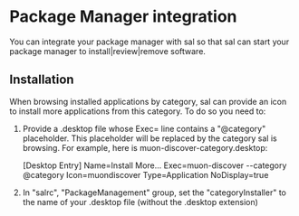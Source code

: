 # Package Manager integration

You can integrate your package manager with sal so that sal can start your
package manager to install|review|remove software.

## Installation

When browsing installed applications by category, sal can provide an icon to
install more applications from this category. To do so you need to:

1. Provide a .desktop file whose Exec= line contains a "@category" placeholder.
   This placeholder will be replaced by the category sal is browsing.
   For example, here is muon-discover-category.desktop:

    [Desktop Entry]
    Name=Install More...
    Exec=muon-discover --category @category
    Icon=muondiscover
    Type=Application
    NoDisplay=true

2. In "salrc", "PackageManagement" group, set the "categoryInstaller" to the
   name of your .desktop file (without the .desktop extension)
